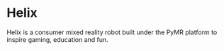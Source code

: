 # Helix
Helix is a consumer mixed reality robot built under the PyMR platform to inspire gaming, education and fun.
